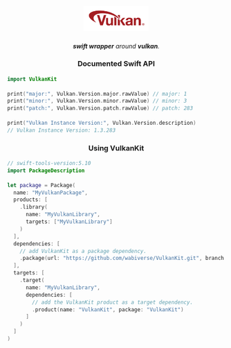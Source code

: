 <!-- markdownlint-configure-file {
  "MD013": {
    "code_blocks": false,
    "tables": false
  },
  "MD033": false,
  "MD041": false
} -->

<div align="center">

<h1 align="center">
  <img width="150" src="vulkan.svg">
</h1>

<p align="center">
  <i align="center"><b>swift wrapper</b> around <b>vulkan</b>.</i>
</p>

</div>

<h3 align="center">
  <p align="center">Documented Swift API</p>
</h3>

```swift
import VulkanKit

print("major:", Vulkan.Version.major.rawValue) // major: 1
print("minor:", Vulkan.Version.minor.rawValue) // minor: 3
print("patch:", Vulkan.Version.patch.rawValue) // patch: 283

print("Vulkan Instance Version:", Vulkan.Version.description)
// Vulkan Instance Version: 1.3.283
```

<h3 align="center">
  <p align="center">Using VulkanKit</p>
</h3>

```swift
// swift-tools-version:5.10
import PackageDescription

let package = Package(
  name: "MyVulkanPackage",
  products: [
    .library(
      name: "MyVulkanLibrary",
      targets: ["MyVulkanLibrary"]
    )
  ],
  dependencies: [
    // add VulkanKit as a package dependency.
    .package(url: "https://github.com/wabiverse/VulkanKit.git", branch: "main")
  ],
  targets: [
    .target(
      name: "MyVulkanLibrary",
      dependencies: [
        // add the VulkanKit product as a target dependency.
        .product(name: "VulkanKit", package: "VulkanKit")
      ]
    )
  ]
)
```
